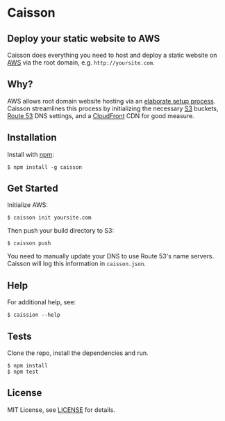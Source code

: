# Caisson

## Deploy your static website to AWS

Caisson does everything you need to host and deploy a static website on [AWS](https://aws.amazon.com/) via the root domain, e.g. `http://yoursite.com`.

## Why?

AWS allows root domain website hosting via an [elaborate setup process](http://aws.typepad.com/aws/2012/12/root-domain-website-hosting-for-amazon-s3.html). Caisson streamlines this process by initializing the necessary [S3](http://aws.amazon.com/s3/) buckets, [Route 53](http://aws.amazon.com/route53/) DNS settings, and a [CloudFront](http://aws.amazon.com/cloudfront/) CDN for good measure.

## Installation

Install with [npm](https://npmjs.org/package/caisson):

```
$ npm install -g caisson
```

## Get Started

Initialize AWS:

```
$ caisson init yoursite.com
```

Then push your build directory to S3:

```
$ caisson push
```

You need to manually update your DNS to use Route 53's name servers. Caisson will log this information in `caisson.json`.

## Help

For additional help, see:

```
$ caission --help
```

## Tests

Clone the repo, install the dependencies and run.

```
$ npm install
$ npm test
```

## License

MIT License, see [LICENSE](https://github.com/christophercliff/caisson/blob/master/LICENSE.md) for details.
